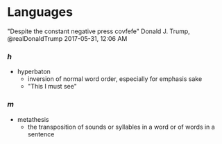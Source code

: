 # Languages

"Despite the constant negative press covfefe"
Donald J. Trump, @realDonaldTrump
2017-05-31, 12:06 AM

### _h_

- hyperbaton
	- inversion of normal word order, especially for emphasis sake
	- "This I must see"

### _m_

- metathesis
	- the transposition of sounds or syllables in a word or of words in a sentence
